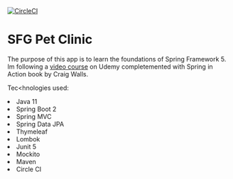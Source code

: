 [![CircleCI](https://circleci.com/gh/martin090/sfg-pet-clinic.svg?style=svg)](<https://app.circleci.com/pipelines/github/martin090/sfg-pet-clinic>)

# SFG Pet Clinic
The purpose of this app is to learn the foundations of Spring Framework 5. 
Im following a <a href="https://www.udemy.com/course/spring-framework-5-beginner-to-guru/"> video course</a> on Udemy completemented with Spring in Action book by Craig Walls. 


Tec<hnologies used:
<li> Java 11 </li>
<li> Spring Boot 2 </li>
<li> Spring MVC </li>
<li> Spring Data JPA </li>
<li> Thymeleaf </li>
<li> Lombok </li>
<li> Junit 5 </li>
<li> Mockito </li>
<li> Maven </li>
<li> Circle CI </li>
